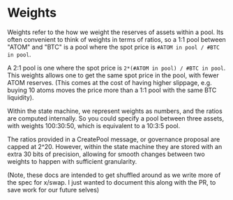 <!--
order: 2
-->

# Weights

Weights refer to the how we weight the reserves of assets within a pool.
Its often convenient to think of weights in terms of ratios,
so a 1:1 pool between "ATOM" and "BTC" is a pool where the spot price is
`#ATOM in pool / #BTC in pool`.

A 2:1 pool is one where the spot price is
`2*(#ATOM in pool) / #BTC in pool`.
This weights allows one to get the same spot price in the pool,
with fewer ATOM reserves.
(This comes at the cost of having higher slippage,
e.g. buying 10 atoms moves the price more than a 1:1 pool with the same BTC liquidity).

Within the state machine, we represent weights as numbers, and the ratios are computed internally.
So you could specify a pool between three assets, with weights 100:30:50,
which is equivalent to a 10:3:5 pool.

The ratios provided in a CreatePool message, or governance proposal are capped at 2^20.
However, within the state machine they are stored with an extra 30 bits of precision,
allowing for smooth changes between two weights to happen with sufficient granularity.

(Note, these docs are intended to get shuffled around as we write more of the spec for x/swap.
I just wanted to document this along with the PR, to save work for our future selves)
